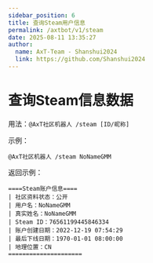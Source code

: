 ```yaml
---
sidebar_position: 6
title: 查询Steam用户信息
permalink: /axtbot/v1/steam
date: 2025-08-11 13:35:27
author:
  name: AxT-Team - Shanshui2024
  link: https://github.com/Shanshui2024
---
```


# 查询Steam信息数据

用法：`@AxT社区机器人 /steam [ID/昵称]`

示例：

```
@AxT社区机器人 /steam NoNameGMM
```

返回示例：

```
====Steam账户信息====
| 社区资料状态：公开
| 用户名：NoNameGMM
| 真实姓名：NoNameGMM
| Steam ID：76561199445846334
| 账户创建日期：2022-12-19 07:54:29
| 最后下线日期：1970-01-01 08:00:00
| 地理位置：CN
=====================
```